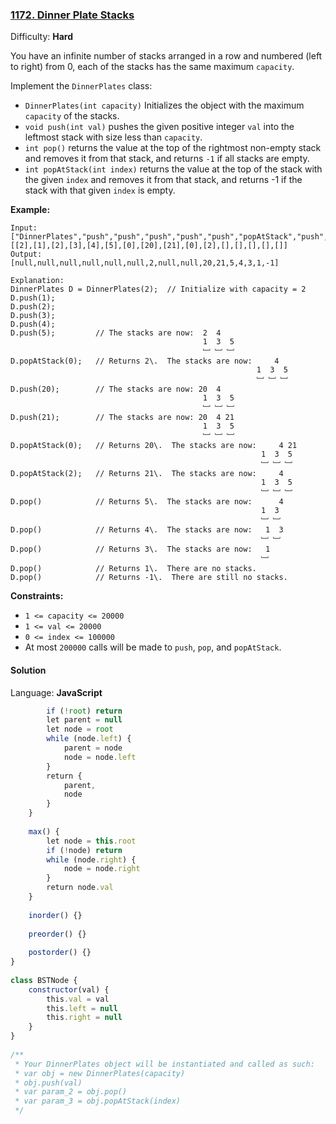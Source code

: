 ### [1172\. Dinner Plate Stacks](https://leetcode.com/problems/dinner-plate-stacks/)

Difficulty: **Hard**


You have an infinite number of stacks arranged in a row and numbered (left to right) from 0, each of the stacks has the same maximum `capacity`.

Implement the `DinnerPlates` class:

*   `DinnerPlates(int capacity)` Initializes the object with the maximum `capacity` of the stacks.
*   `void push(int val)` pushes the given positive integer `val` into the leftmost stack with size less than `capacity`.
*   `int pop()` returns the value at the top of the rightmost non-empty stack and removes it from that stack, and returns `-1` if all stacks are empty.
*   `int popAtStack(int index)` returns the value at the top of the stack with the given `index` and removes it from that stack, and returns -1 if the stack with that given `index` is empty.

**Example:**

```
Input: 
["DinnerPlates","push","push","push","push","push","popAtStack","push","push","popAtStack","popAtStack","pop","pop","pop","pop","pop"]
[[2],[1],[2],[3],[4],[5],[0],[20],[21],[0],[2],[],[],[],[],[]]
Output: 
[null,null,null,null,null,null,2,null,null,20,21,5,4,3,1,-1]

Explanation: 
DinnerPlates D = DinnerPlates(2);  // Initialize with capacity = 2
D.push(1);
D.push(2);
D.push(3);
D.push(4);
D.push(5);         // The stacks are now:  2  4
                                           1  3  5
                                           ﹈ ﹈ ﹈
D.popAtStack(0);   // Returns 2\.  The stacks are now:     4
                                                       1  3  5
                                                       ﹈ ﹈ ﹈
D.push(20);        // The stacks are now: 20  4
                                           1  3  5
                                           ﹈ ﹈ ﹈
D.push(21);        // The stacks are now: 20  4 21
                                           1  3  5
                                           ﹈ ﹈ ﹈
D.popAtStack(0);   // Returns 20\.  The stacks are now:     4 21
                                                        1  3  5
                                                        ﹈ ﹈ ﹈
D.popAtStack(2);   // Returns 21\.  The stacks are now:     4
                                                        1  3  5
                                                        ﹈ ﹈ ﹈ 
D.pop()            // Returns 5\.  The stacks are now:      4
                                                        1  3 
                                                        ﹈ ﹈  
D.pop()            // Returns 4\.  The stacks are now:   1  3 
                                                        ﹈ ﹈   
D.pop()            // Returns 3\.  The stacks are now:   1 
                                                        ﹈   
D.pop()            // Returns 1\.  There are no stacks.
D.pop()            // Returns -1\.  There are still no stacks.
```

**Constraints:**

*   `1 <= capacity <= 20000`
*   `1 <= val <= 20000`
*   `0 <= index <= 100000`
*   At most `200000` calls will be made to `push`, `pop`, and `popAtStack`.


#### Solution

Language: **JavaScript**

```javascript
        if (!root) return
        let parent = null
        let node = root
        while (node.left) {
            parent = node
            node = node.left
        }
        return {
            parent,
            node
        }
    }
​
    max() {
        let node = this.root
        if (!node) return
        while (node.right) {
            node = node.right
        }
        return node.val
    }
​
    inorder() {}
​
    preorder() {}
​
    postorder() {}
}
​
class BSTNode {
    constructor(val) {
        this.val = val
        this.left = null
        this.right = null
    }
}
​
/** 
 * Your DinnerPlates object will be instantiated and called as such:
 * var obj = new DinnerPlates(capacity)
 * obj.push(val)
 * var param_2 = obj.pop()
 * var param_3 = obj.popAtStack(index)
 */
```